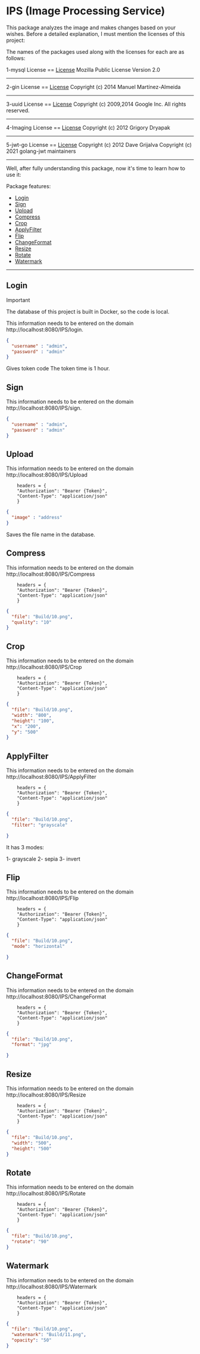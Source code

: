 # IPS (Image Processing Service)

This package analyzes the image and makes changes based on your wishes.
Before a detailed explanation, I must mention the licenses of this project:

The names of the packages used along with the licenses for each are as follows:

1-mysql    License  ==  [License](https://github.com/go-sql-driver/mysql?tab=MPL-2.0-1-ov-file "License mysql")
Mozilla Public License Version 2.0

---------------------------------------

2-gin      License  ==  [License](https://github.com/gin-gonic/gin?tab=MIT-1-ov-file "License gin") 
Copyright (c) 2014 Manuel Martínez-Almeida

---------------------------------------

3-uuid      License  ==  [License](https://github.com/google/uuid?tab=License-1-ov-file "License uuid") 
Copyright (c) 2009,2014 Google Inc. All rights reserved.

---------------------------------------

4-Imaging      License  ==  [License](https://github.com/disintegration/imaging?tab=MIT-1-ov-file "License Imaging")
Copyright (c) 2012 Grigory Dryapak


---------------------------------------

5-jwt-go      License  ==  [License](https://github.com/golang-jwt/jwt?tab=MIT-1-ov-file "jwt-go")
Copyright (c) 2012 Dave Grijalva
Copyright (c) 2021 golang-jwt maintainers

---------------------------------------

Well, after fully understanding this package, now it's time to learn how to use it:


Package features:

  * [Login](#Login)  
  * [Sign](#Sign)
  * [Upload](#Upload)
  * [Compress](#Compress)
  * [Crop](#Crop)
  * [ApplyFilter](#ApplyFilter)
  * [Flip](#Flip)
  * [ChangeFormat](#ChangeFormat)
  * [Resize](#Resize)
  * [Rotate](#Rotate)
  * [Watermark](#Watermark)


  
---------------------------------------
## Login
> [!IMPORTANT]
>The database of this project is built in Docker, so the code is local.

This information needs to be entered on the domain http://localhost:8080/IPS/login.
```json
{
  "username" : "admin",
  "password" : "admin"
}
```
Gives token code
The token time is 1 hour.

## Sign
This information needs to be entered on the domain http://localhost:8080/IPS/sign.

```json
{
  "username" : "admin",
  "password" : "admin"
}
```

## Upload
This information needs to be entered on the domain http://localhost:8080/IPS/Upload

```
    headers = {
    "Authorization": "Bearer {Token}",
    "Content-Type": "application/json"  
    }
```

```json
{
  "image" : "address"
}
```
Saves the file name in the database.


## Compress

This information needs to be entered on the domain http://localhost:8080/IPS/Compress

```
    headers = {
    "Authorization": "Bearer {Token}",
    "Content-Type": "application/json"  
    }
```

```json
{
  "file": "Build/10.png",
  "quality": "10"
}
```

## Crop

This information needs to be entered on the domain http://localhost:8080/IPS/Crop

```
    headers = {
    "Authorization": "Bearer {Token}",
    "Content-Type": "application/json"  
    }
```

```json
{
  "file": "Build/10.png",
  "width": "800",
  "height": "100",
  "x": "200",
  "y": "500"
}
```

## ApplyFilter

This information needs to be entered on the domain http://localhost:8080/IPS/ApplyFilter

```
    headers = {
    "Authorization": "Bearer {Token}",
    "Content-Type": "application/json"  
    }
```

```json
{
  "file": "Build/10.png",
  "filter": "grayscale"

}
```
It has 3 modes:

1- grayscale
2- sepia
3- invert

## Flip

This information needs to be entered on the domain http://localhost:8080/IPS/Flip

```
    headers = {
    "Authorization": "Bearer {Token}",
    "Content-Type": "application/json"  
    }
```

```json
{
  "file": "Build/10.png",
  "mode": "horizontal"

}
```

## ChangeFormat

This information needs to be entered on the domain http://localhost:8080/IPS/ChangeFormat

```
    headers = {
    "Authorization": "Bearer {Token}",
    "Content-Type": "application/json"  
    }
```

```json
{
  "file": "Build/10.png",
  "format": "jpg"

}
```




## Resize

This information needs to be entered on the domain http://localhost:8080/IPS/Resize

```
    headers = {
    "Authorization": "Bearer {Token}",
    "Content-Type": "application/json"  
    }
```

```json
{
  "file": "Build/10.png",
  "width": "500",
  "height": "500"
}
```


## Rotate

This information needs to be entered on the domain http://localhost:8080/IPS/Rotate

```
    headers = {
    "Authorization": "Bearer {Token}",
    "Content-Type": "application/json"  
    }
```

```json
{
  "file": "Build/10.png",
  "rotate": "90"
}
```



## Watermark

This information needs to be entered on the domain http://localhost:8080/IPS/Watermark

```
    headers = {
    "Authorization": "Bearer {Token}",
    "Content-Type": "application/json"  
    }
```

```json
{
  "file": "Build/10.png",
  "watermark": "Build/11.png",
  "opacity": "50"
}
```
